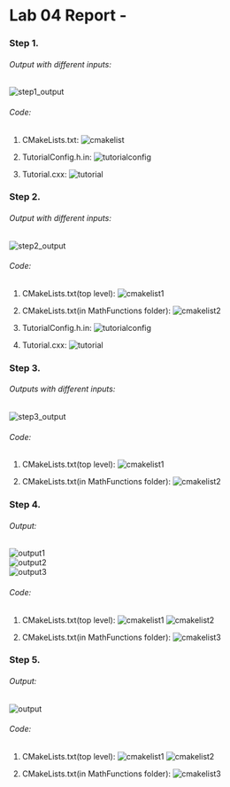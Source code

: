 # Lab 04 Report - 


### Step 1. 

###### Output with different inputs: 
![step1_output](step1_output.jpg)  

###### Code:

1. CMakeLists.txt:
![cmakelist](step1_cmakelist.jpg)

2. TutorialConfig.h.in: 
![tutorialconfig](step1_tutorialconfig.jpg)

3. Tutorial.cxx:
![tutorial](step1_tutorial.jpg)


### Step 2.

###### Output with different inputs: 

![step2_output](step2_output_on.jpg)  

###### Code:

1. CMakeLists.txt(top level):
![cmakelist1](step2_cmakelist_top.jpg)

2. CMakeLists.txt(in MathFunctions folder):
![cmakelist2](step2_cmakelist_inmath.jpg)

3. TutorialConfig.h.in: 
![tutorialconfig](step2_tutorialconfig.jpg)

4. Tutorial.cxx:
![tutorial](step2_tutorial.jpg)



### Step 3.

###### Outputs with different inputs: 

![step3_output](step3_output.jpg)  

###### Code:

1. CMakeLists.txt(top level):
![cmakelist1](step2_cmakelist_top.jpg)

2. CMakeLists.txt(in MathFunctions folder):
![cmakelist2](step2_cmakelist_inmath.jpg)


### Step 4.

###### Output: 

![output1](step4_output_1.jpg)  
![output2](step4_output_2.jpg)  
![output3](step4_output_3.jpg)  

###### Code:

1. CMakeLists.txt(top level):
![cmakelist1](step4_cmakelist_top1.jpg)
![cmakelist2](step4_cmakelist_top2.jpg)

2. CMakeLists.txt(in MathFunctions folder):
![cmakelist3](step4_cmakelist_inmath.jpg)


### Step 5.

###### Output: 

![output](step5_output.jpg)

###### Code:

1. CMakeLists.txt(top level):
![cmakelist1](step4_cmakelist_top1.jpg)
![cmakelist2](step4_cmakelist_top2.jpg)

2. CMakeLists.txt(in MathFunctions folder):
![cmakelist3](step5_cmakelist_inmath.jpg)
